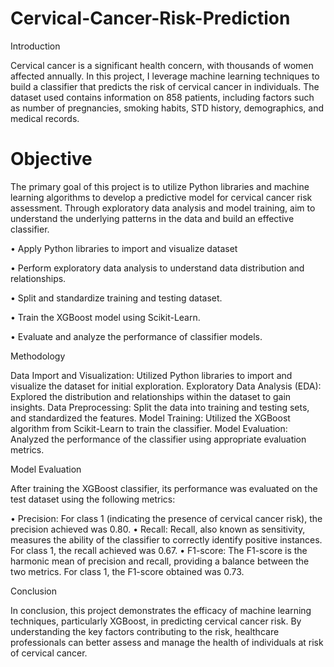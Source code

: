 # Cervical-Cancer-Risk-Prediction

Introduction

Cervical cancer is a significant health concern, with thousands of women affected annually. In this project, I leverage machine learning techniques to build a classifier that predicts the risk of cervical cancer in individuals. The dataset used contains information on 858 patients, including factors such as number of pregnancies, smoking habits, STD history, demographics, and medical records.



# Objective

The primary goal of this project is to utilize Python libraries and machine learning algorithms to develop a predictive model for cervical cancer risk assessment. Through exploratory data analysis and model training, aim to understand the underlying patterns in the data and build an effective classifier.


•	Apply Python libraries to import and visualize dataset

•	Perform exploratory data analysis to understand data distribution and relationships.

•	Split and standardize training and testing dataset.

•	Train the XGBoost model using Scikit-Learn.

•	Evaluate and analyze the performance of classifier models.




Methodology

Data Import and Visualization: Utilized Python libraries to import and visualize the dataset for initial exploration.
Exploratory Data Analysis (EDA): Explored the distribution and relationships within the dataset to gain insights.
Data Preprocessing: Split the data into training and testing sets, and standardized the features.
Model Training: Utilized the XGBoost algorithm from Scikit-Learn to train the classifier.
Model Evaluation: Analyzed the performance of the classifier using appropriate evaluation metrics.





Model Evaluation

After training the XGBoost classifier, its performance was evaluated on the test dataset using the following metrics:

•	Precision: For class 1 (indicating the presence of cervical cancer risk), the precision achieved was 0.80.
•	Recall: Recall, also known as sensitivity, measures the ability of the classifier to correctly identify positive instances. For class 1, the recall achieved was 0.67.
•	F1-score: The F1-score is the harmonic mean of precision and recall, providing a balance between the two metrics. For class 1, the F1-score obtained was 0.73.




Conclusion

In conclusion, this project demonstrates the efficacy of machine learning techniques, particularly XGBoost, in predicting cervical cancer risk. By understanding the key factors contributing to the risk, healthcare professionals can better assess and manage the health of individuals at risk of cervical cancer.




